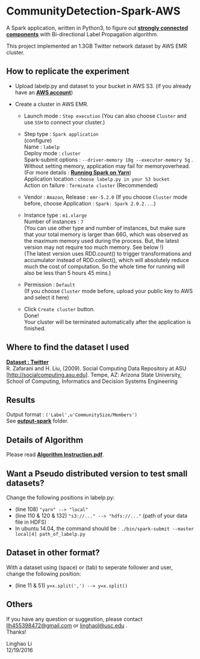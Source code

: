# CommunityDetection-Spark-AWS

A Spark application, written in Python3, to figure out [**strongly connected components**][strongly connected components] with Bi-directional Label Propagation algorithm.

This project implemented an 1.3GB Twitter network dataset by AWS EMR cluster. 

[strongly connected components]:https://en.wikipedia.org/wiki/Strongly_connected_component

## How to replicate the experiment
   - Upload labelp.py and dataset to your bucket in AWS S3. (if you already have an [**AWS account**][AWS account])
   
   - Create a cluster in AWS EMR. </br>
   
     - Launch mode : `Step execution` (You can also choose `Cluster` and use `SSH` to connect your cluster.) </br>
     
     - Step type : `Spark application` </br>
       (configure) </br> 
       Name : `labelp` </br> 
       Deploy mode : `cluster` </br>
       Spark-submit options : `--driver-memory 10g --executor-memory 5g` . Without setting memory, application may fail for memoryoverhead. (For more details : [**Running Spark on Yarn**][Running Spark on Yarn])</br>
       Application location : `choose labelp.py in your S3 bucket` </br>
       Action on failure : `Terminate cluster` (Recommended) </br>
    
     - Vendor : `Amazon`, Release : `emr-5.2.0` (If you choose `Cluster` mode before, choose Application : `Spark: Spark 2.0.2...`.) </br>
     
     - Instance type : `m1.xlarge` </br>
       Number of instances : `7` </br>
       (You can use other type and number of instances, but make sure that your total memory is larger than 66G, which was observed as the maximum memory used during the process. But, the latest version may not require too much memory. See below !) </br>
       (The latest version uses RDD.count() to trigger transformations and accumulator instead of RDD.collect(), which will absolutely reduce much the cost of computation. So the whole time for running will also be less than 5 hours 45 mins.)
       
     - Permission : `Default` </br>
       (If you choose `Cluster` mode before, upload your public key to AWS and select it here) </br>
       
     - Click `Create cluster` button. </br>
       Done! </br>
       Your cluster will be terminated automatically after the application is finished.
 
[AWS account]:https://aws.amazon.com/
[Running Spark on Yarn]:http://spark.apache.org/docs/latest/running-on-yarn.html

## Where to find the dataset I used

[**Dataset : Twitter**][Dataset : Twitter] </br>
R. Zafarani and H. Liu, (2009). Social Computing Data Repository at ASU [http://socialcomputing.asu.edu]. Tempe, AZ: Arizona State University, School of Computing, Informatics and Decision Systems Engineering

[Dataset : Twitter]:http://socialcomputing.asu.edu/datasets/Twitter

## Results
Output format : `('Label',u'CommunitySize/Members')` </br>
See [**output-spark**][output-spark] folder.

[output-spark]:https://github.com/linghaol/CommunityDetection-Spark-AWS/tree/master/output-spark

## Details of Algorithm
Please read [**Algorithm Instruction.pdf**][Algorithm Instruction.pdf].

[Algorithm Instruction.pdf]:https://github.com/linghaol/CommunityDetection-Spark-AWS/blob/master/Algorithm%20Instruction.pdf

## Want a Pseudo distributed version to test small datasets?
Change the following positions in labelp.py: </br>
  - (line 108) `"yarn" --> "local"`
  - (line 110 & 120 & 132) `"s3://..." --> "hdfs://..."` (path of your data file in HDFS)
  - In ubuntu 14.04, the command should be : `./bin/spark-submit --master local[4] path_of_labelp.py`
  
## Dataset in other format?
With a dataset using (space) or (tab) to seperate follower and user, </br>
change the following position: </br>
  - (line 11 & 51) `y=x.split(',') --> y=x.split()`
  
## Others
If you have any question or suggestion, please contact llh455398472@gmail.com or linghaol@usc.edu . </br>
Thanks! </br>

Linghao Li </br>
12/19/2016

